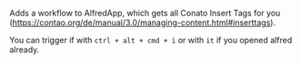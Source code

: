 Adds a workflow to AlfredApp, which gets all Conato Insert Tags for you (https://contao.org/de/manual/3.0/managing-content.html#inserttags).

You can trigger if with `ctrl + alt + cmd + i` or with `it` if you opened alfred already.